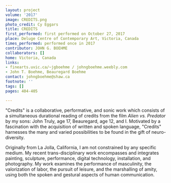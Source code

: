 ```yaml
---
layout: project
volume: '2017'
image: CREDITS.png
photo_credit: Cy Eggars
title: CREDITS
first_performed: first performed on October 27, 2017
place: Deluge Centre of Contemporary Art, Victoria, Canada
times_performed: performed once in 2017
contributor: JOHN G. BOEHME
collaborators: []
home: Victoria, Canada
links:
- finearts.uvic.ca/~jgboehme / johngboehme.weebly.com
- John T. Boehme, Beauregard Boehme
contact: johngboehme@shaw.ca
footnote: ''
tags: []
pages: 404-405

---
```


"Credits" is a collaborative, performative, and sonic work which consists of a simultaneous durational reading of credits from the film _Alien vs. Predator_ by my sons: John Truly, age 17, Beauregard, age 12, and I. Motivated by a fascination with the acquisition of written and spoken language, "Credits" harnesses the many and varied possibilities to be found in the gift of neuro-diversity.

Originally from La Jolla, California, I am not constrained by any specific medium. My recent trans-disciplinary work encompasses and integrates painting, sculpture, performance, digital technology, installation, and photography. My work examines the performance of masculinity, the valorization of labor, the pursuit of leisure, and the marshalling of amity, using both the spoken and gestural aspects of human communication.
